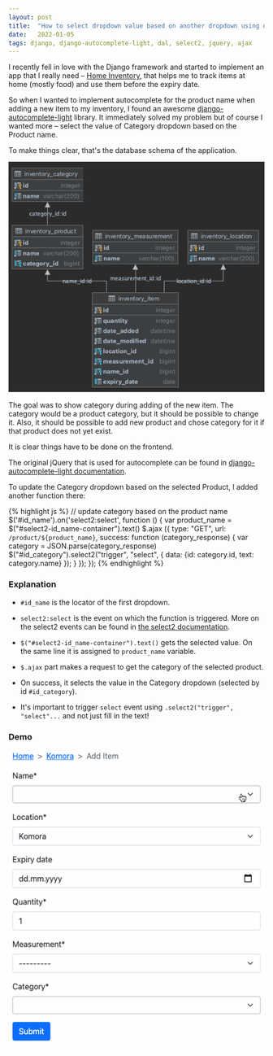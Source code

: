 ```yaml
---
layout: post
title:  "How to select dropdown value based on another dropdown using django-autocomplete-light"
date:   2022-01-05
tags: django, django-autocomplete-light, dal, select2, jquery, ajax
---
```


I recently fell in love with the Django framework and started to implement an app that I really need –
[Home Inventory][home-inventory-repo], that helps me to track items at home (mostly food) and use them before 
the expiry date.

So when I wanted to implement autocomplete for the product name when adding a new item to my inventory,
I found an awesome [django-autocomplete-light][dal-repo] library. It immediately solved my problem but of course I
wanted more – select the value of Category dropdown based on the Product name.

<!--more-->

To make things clear, that's the database schema of the application.

![Home Inventory database schema](/assets/img/2022-01-05-django-dal-dropdown-ajax/inventory_db_schema.png 
"Home Inventory database schema")

The goal was to show category during adding of the new item. The category would be a product category, but it should be
possible to change it. Also, it should be possible to add new product and chose category for it if that product does not
yet exist.

It is clear things have to be done on the frontend.

The original jQuery that is used for autocomplete can be found in [django-autocomplete-light documentation][dal-jquery].

To update the Category dropdown based on the selected Product, I added another function there:

{% highlight js %}
// update category based on the product name
$('#id_name').on('select2:select', function () {
    var product_name = $("#select2-id_name-container").text()
    $.ajax
    ({
        type: "GET",
        url: `/product/${product_name}`,
        success: function (category_response) {
            var category = JSON.parse(category_response)
            $("#id_category").select2("trigger", "select", {
                data: {id: category.id, text: category.name}
            });
        }
    });
});
{% endhighlight %}

### Explanation
* `#id_name` is the locator of the first dropdown. 
* `select2:select` is the event on which the function is triggered. More on the select2 events can be
  found in [the select2 documentation][select2-events].
  
* `$("#select2-id_name-container").text()` gets the selected value. On the same line it is assigned to
  `product_name` variable.
  
* `$.ajax` part makes a request to get the category of the selected product.

* On success, it selects the value in the Category dropdown (selected by id `#id_category`).

* It's important to trigger `select` event using `.select2("trigger", "select"...` and not just fill
  in the text!


### Demo
![Home Inventory database schema](/assets/img/2022-01-05-django-dal-dropdown-ajax/demo.gif 
"Home Inventory database schema")


[home-inventory-repo]: https://github.com/lina-is-here/home_inventory
[dal-repo]: https://github.com/yourlabs/django-autocomplete-light
[dal-jquery]: https://django-autocomplete-light.readthedocs.io/en/master/tutorial.html#using-autocompletes-outside-the-admin
[select2-events]: https://select2.org/programmatic-control/events
